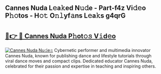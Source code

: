 ## Cannes Nuda L𝚎a𝚔ed N𝚞𝚍e - Part-f4z Vi𝚍𝚎o P𝚑𝚘tos - H𝚘𝚝 O𝚗𝚕yf𝚊ns L𝚎a𝚔s g4qrG

# <h2><a href="http://kf4fr4f.oniu.top/?m=Cannes+Nuda">🔗👉 🔴 Cannes Nuda P𝚑ot𝚘𝚜 V𝚒d𝚎o</a></h2>

[![Cannes Nuda Nu𝚍e𝚜](https://i.imgur.com/0qMVB7G.gif)](http://kf4fr4f.oniu.top/?m=Cannes+Nuda)
Cybernetic performer and multimedia innovator Cannes Nuda, known for publishing dance and lifestyle tutorials through viral dance moves and compact clips. Dedicated educator Cannes Nuda, celebrated for their passion and expertise in teaching and inspiring others.  
